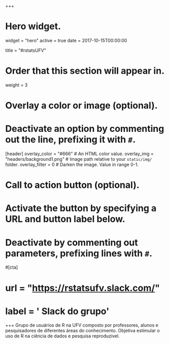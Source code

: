 +++
# Hero widget.
widget = "hero"
active = true
date = 2017-10-15T00:00:00

title = "#rstatsUFV"

# Order that this section will appear in.
weight = 3

# Overlay a color or image (optional).
#   Deactivate an option by commenting out the line, prefixing it with `#`.
[header]
  overlay_color = "#666"  # An HTML color value.
  overlay_img = "headers/background1.png"  # Image path relative to your `static/img/` folder.
  overlay_filter = 0  # Darken the image. Value in range 0-1.

# Call to action button (optional).
#   Activate the button by specifying a URL and button label below.
#   Deactivate by commenting out parameters, prefixing lines with `#`.
#[cta]
#  url = "https://rstatsufv.slack.com/"
#  label = '<i class="fa fa-slack"></i> Slack do grupo'

+++
Grupo de usuários de R na UFV composto por professores, alunos e pesquisadores de diferentes áreas do conhecimento. Objetiva estimular o uso de R na ciência de dados e pesquisa reproduzível.
<br><br><br>
